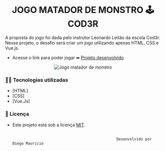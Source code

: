 


<!--About session-->
<h1 align="center">JOGO MATADOR DE MONSTRO 🕹<br>COD3R</h1>


 A proposta do jogo foi dada pelo instrutor Leonardo Leitão da escola Cod3r. Nesse projeto, o desafio será criar um jogo utilizando apenas HTML, CSS e Vue.js.
  
- Acesse o link para poder jogar ➡ [Projeto desenvolvido](https://matador-de-monstro.netlify.app/)<br>

<p align="center"><img src="https://ik.imagekit.io/atnyozbx9v/jogo_da_memoria_7nYbiOyI8f.gif?updatedAt=1638224650527" title="Jogo matador de monstro"></p>

<h3>👨‍💻 Tecnologias utilizadas</h3>

- [HTML]
- [CSS]
- [Vue.Js]

<!--License session-->
<h3>📝 Licença</h3>

- Este projeto está sob a licença [MIT](./LICENSE).<br><br>


                                                     Desenvolvido por Diego Mauricio
